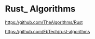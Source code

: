 # Rust_ Algorithms

https://github.com/TheAlgorithms/Rust

https://github.com/EbTech/rust-algorithms